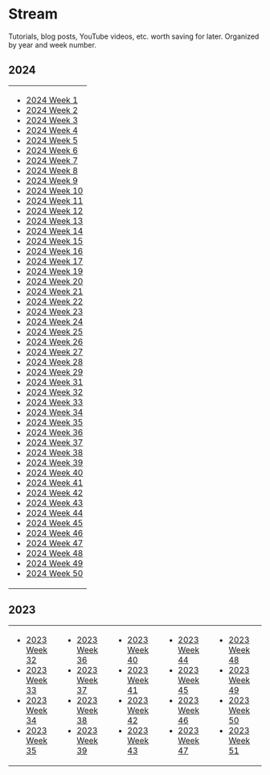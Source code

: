 # Stream

Tutorials, blog posts, YouTube videos, etc. worth saving for later.
Organized by year and week number.

## 2024

<table border="0">
<tr>
  
<td align="top">
  
- [2024 Week 1](2024/w01.md)
- [2024 Week 2](2024/w02.md)
- [2024 Week 3](2024/w03.md)
- [2024 Week 4](2024/w04.md)
- [2024 Week 5](2024/w05.md)
- [2024 Week 6](2024/w06.md)
- [2024 Week 7](2024/w07.md)
- [2024 Week 8](2024/w08.md)
- [2024 Week 9](2024/w09.md)
- [2024 Week 10](2024/w10.md)
- [2024 Week 11](2024/w11.md)
- [2024 Week 12](2024/w12.md)
- [2024 Week 13](2024/w13.md)
- [2024 Week 14](2024/w14.md)
- [2024 Week 15](2024/w15.md)
- [2024 Week 16](2024/w16.md)
- [2024 Week 17](2024/w17.md)
- [2024 Week 19](2024/w19.md)
- [2024 Week 20](2024/w20.md)
- [2024 Week 21](2024/w21.md)
- [2024 Week 22](2024/w22.md)
- [2024 Week 23](2024/w23.md)
- [2024 Week 24](2024/w24.md)
- [2024 Week 25](2024/w25.md)
- [2024 Week 26](2024/w26.md)
- [2024 Week 27](2024/w27.md)
- [2024 Week 28](2024/w28.md)
- [2024 Week 29](2024/w29.md)
- [2024 Week 31](2024/w31.md)
- [2024 Week 32](2024/w32.md)
- [2024 Week 33](2024/w33.md)
- [2024 Week 34](2024/w34.md)
- [2024 Week 35](2024/w35.md)
- [2024 Week 36](2024/w36.md)
- [2024 Week 37](2024/w37.md)
- [2024 Week 38](2024/w38.md)
- [2024 Week 39](2024/w39.md)
- [2024 Week 40](2024/w40.md)
- [2024 Week 41](2024/w41.md)
- [2024 Week 42](2024/w42.md)
- [2024 Week 43](2024/w43.md)
- [2024 Week 44](2024/w44.md)
- [2024 Week 45](2024/w45.md)
- [2024 Week 46](2024/w46.md)
- [2024 Week 47](2024/w47.md)
- [2024 Week 48](2024/w48.md)
- [2024 Week 49](2024/w49.md)
- [2024 Week 50](2024/w50.md)


</td>

</tr>
</table>

## 2023

<table border="0">
<tr>
  
<td align="top">
  
- [2023 Week 32](2023/2023-w32.md)
- [2023 Week 33](2023/2023-w33.md)
- [2023 Week 34](2023/2023-w34.md)
- [2023 Week 35](2023/2023-w35.md)

</td>

<td>

- [2023 Week 36](2023/2023-w36.md)
- [2023 Week 37](2023/2023-w37.md)
- [2023 Week 38](2023/2023-w38.md)
- [2023 Week 39](2023/2023-w39.md)
  
</td>  

<td align="top">

- [2023 Week 40](2023/2023-w40.md)
- [2023 Week 41](2023/2023-w41.md)
- [2023 Week 42](2023/2023-w42.md)
- [2023 Week 43](2023/2023-w43.md)

</td>

<td>

- [2023 Week 44](2023/2023-w44.md)
- [2023 Week 45](2023/2023-w45.md)
- [2023 Week 46](2023/2023-w46.md)
- [2023 Week 47](2023/2023-w47.md)

</td>

<td>

- [2023 Week 48](2023/2023-w48.md)
- [2023 Week 49](2023/2023-w49.md)
- [2023 Week 50](2023/2023-w50.md)
- [2023 Week 51](2023/2023-w51.md)
  
</td>

</tr>
</table>
